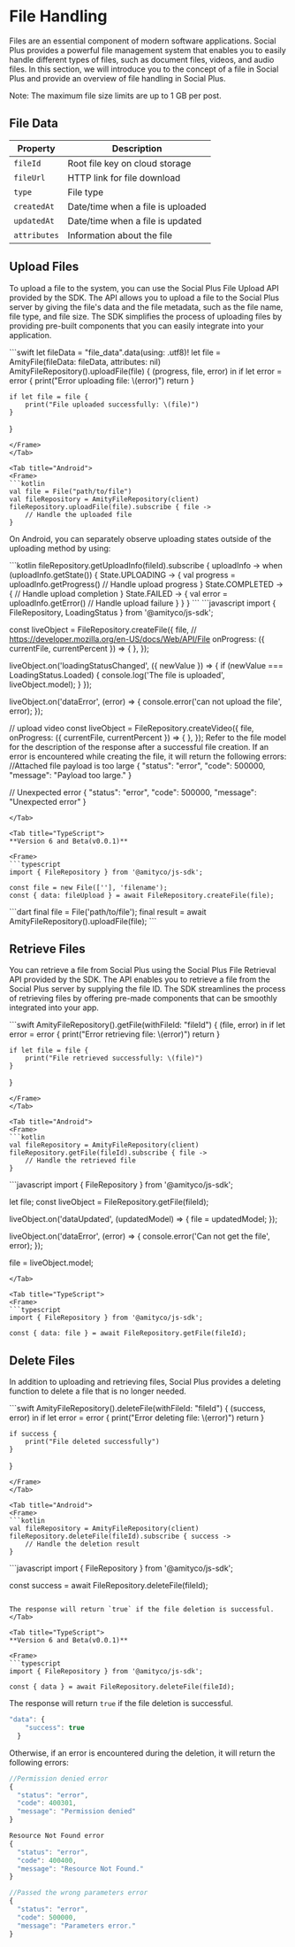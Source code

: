 # File Handling

Files are an essential component of modern software applications. Social Plus provides a powerful file management system that enables you to easily handle different types of files, such as document files, videos, and audio files. In this section, we will introduce you to the concept of a file in Social Plus and provide an overview of file handling in Social Plus.

<Info>Note: The maximum file size limits are up to 1 GB per post.</Info>

## File Data

| Property     | Description                       |
| ------------ | --------------------------------- |
| `fileId`     | Root file key on cloud storage    |
| `fileUrl`    | HTTP link for file download       |
| `type`       | File type                         |
| `createdAt`  | Date/time when a file is uploaded |
| `updatedAt`  | Date/time when a file is updated  |
| `attributes` | Information about the file        |

## Upload Files

To upload a file to the system, you can use the Social Plus File Upload API provided by the SDK. The API allows you to upload a file to the Social Plus server by giving the file's data and the file metadata, such as the file name, file type, and file size. The SDK simplifies the process of uploading files by providing pre-built components that you can easily integrate into your application.

<Tabs>
<Tab title="iOS">
<Frame>
```swift
let fileData = "file_data".data(using: .utf8)!
let file = AmityFile(fileData: fileData, attributes: nil)
AmityFileRepository().uploadFile(file) { (progress, file, error) in
    if let error = error {
        print("Error uploading file: \(error)")
        return
    }
    
    if let file = file {
        print("File uploaded successfully: \(file)")
    }
}
```
</Frame>
</Tab>

<Tab title="Android">
<Frame>
```kotlin
val file = File("path/to/file")
val fileRepository = AmityFileRepository(client)
fileRepository.uploadFile(file).subscribe { file ->
    // Handle the uploaded file
}
```
</Frame>

On Android, you can separately observe uploading states outside of the uploading method by using:

<Frame>
```kotlin
fileRepository.getUploadInfo(fileId).subscribe { uploadInfo ->
    when (uploadInfo.getState()) {
        State.UPLOADING -> {
            val progress = uploadInfo.getProgress()
            // Handle upload progress
        }
        State.COMPLETED -> {
            // Handle upload completion
        }
        State.FAILED -> {
            val error = uploadInfo.getError()
            // Handle upload failure
        }
    }
}
```
</Frame>
</Tab>

<Tab title="JavaScript">
```javascript
import { FileRepository, LoadingStatus } from '@amityco/js-sdk';

const liveObject = FileRepository.createFile({ 
  file, // https://developer.mozilla.org/en-US/docs/Web/API/File
  onProgress: ({ currentFile, currentPercent }) => {
  },
});

liveObject.on('loadingStatusChanged', ({ newValue }) => {
  if (newValue === LoadingStatus.Loaded) {
    console.log('The file is uploaded', liveObject.model);
  }
});

liveObject.on('dataError', (error) => {
  console.error('can not upload the file', error);
});

// upload video
const liveObject = FileRepository.createVideo({ 
  file,
  onProgress: ({ currentFile, currentPercent }) => {
  },
});
Refer to the 
file model
 for the description of the response after a successful file creation. If an error is encountered while creating the file, it will return the following errors:
//Attached file payload is too large
{
  "status": "error",
  "code": 500000,
  "message": "Payload too large."
}

// Unexpected error
{
  "status": "error",
  "code": 500000,
  "message": "Unexpected error"
}
```
</Tab>

<Tab title="TypeScript">
**Version 6 and Beta(v0.0.1)**

<Frame>
```typescript
import { FileRepository } from '@amityco/js-sdk';

const file = new File([''], 'filename');
const { data: fileUpload } = await FileRepository.createFile(file);
```
</Frame>
</Tab>

<Tab title="Flutter">
<Frame>
```dart
final file = File('path/to/file');
final result = await AmityFileRepository().uploadFile(file);
```
</Frame>
</Tab>
</Tabs>

## Retrieve Files

You can retrieve a file from Social Plus using the Social Plus File Retrieval API provided by the SDK. The API enables you to retrieve a file from the Social Plus server by supplying the file ID. The SDK streamlines the process of retrieving files by offering pre-made components that can be smoothly integrated into your app.

<Tabs>
<Tab title="iOS">
<Frame>
```swift
AmityFileRepository().getFile(withFileId: "fileId") { (file, error) in
    if let error = error {
        print("Error retrieving file: \(error)")
        return
    }
    
    if let file = file {
        print("File retrieved successfully: \(file)")
    }
}
```
</Frame>
</Tab>

<Tab title="Android">
<Frame>
```kotlin
val fileRepository = AmityFileRepository(client)
fileRepository.getFile(fileId).subscribe { file ->
    // Handle the retrieved file
}
```
</Frame>
</Tab>

<Tab title="JavaScript">
```javascript
import { FileRepository } from '@amityco/js-sdk';

let file;
const liveObject = FileRepository.getFile(fileId);

liveObject.on('dataUpdated', (updatedModel) => {
  file = updatedModel;
});

liveObject.on('dataError', (error) => {
  console.error('Can not get the file', error);
});

file = liveObject.model;
```
</Tab>

<Tab title="TypeScript">
<Frame>
```typescript
import { FileRepository } from '@amityco/js-sdk';

const { data: file } = await FileRepository.getFile(fileId);
```
</Frame>
</Tab>
</Tabs>

## Delete Files

In addition to uploading and retrieving files, Social Plus provides a deleting function to delete a file that is no longer needed.

<Tabs>
<Tab title="iOS">
<Frame>
```swift
AmityFileRepository().deleteFile(withFileId: "fileId") { (success, error) in
    if let error = error {
        print("Error deleting file: \(error)")
        return
    }
    
    if success {
        print("File deleted successfully")
    }
}
```
</Frame>
</Tab>

<Tab title="Android">
<Frame>
```kotlin
val fileRepository = AmityFileRepository(client)
fileRepository.deleteFile(fileId).subscribe { success ->
    // Handle the deletion result
}
```
</Frame>
</Tab>

<Tab title="JavaScript">
```javascript
import { FileRepository } from '@amityco/js-sdk';

const success = await FileRepository.deleteFile(fileId);
```

The response will return `true` if the file deletion is successful.
</Tab>

<Tab title="TypeScript">
**Version 6 and Beta(v0.0.1)**

<Frame>
```typescript
import { FileRepository } from '@amityco/js-sdk';

const { data } = await FileRepository.deleteFile(fileId);
```
</Frame>

The response will return `true` if the file deletion is successful.

```typescript
"data": {
    "success": true
  }
```

Otherwise, if an error is encountered during the deletion, it will return the following errors:

```typescript
//Permission denied error
{
  "status": "error",
  "code": 400301,
  "message": "Permission denied"
}

Resource Not Found error
{
  "status": "error",
  "code": 400400,
  "message": "Resource Not Found."
}

//Passed the wrong parameters error
{
  "status": "error",
  "code": 500000,
  "message": "Parameters error."
}
```
</Tab>
</Tabs>